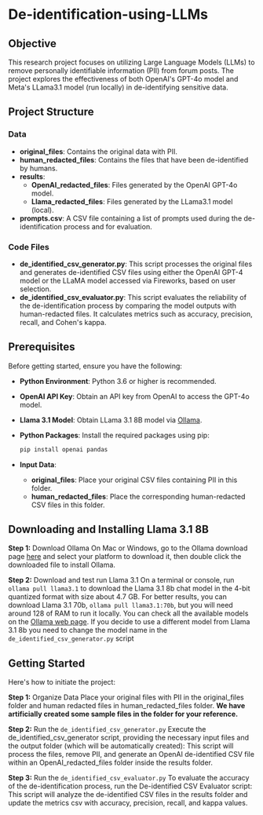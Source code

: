 # De-identification-using-LLMs

## Objective

This research project focuses on utilizing Large Language Models (LLMs) to remove personally identifiable information (PII) from forum posts. The project explores the effectiveness of both OpenAI's GPT-4o model and Meta's LLama3.1 model (run locally) in de-identifying sensitive data.

## Project Structure

### Data

- **original_files**: Contains the original data with PII.
- **human_redacted_files**: Contains the files that have been de-identified by humans.
- **results**:
  - **OpenAI_redacted_files**: Files generated by the OpenAI GPT-4o model.
  - **Llama_redacted_files**: Files generated by the LLama3.1 model (local).
- **prompts.csv**: A CSV file containing a list of prompts used during the de-identification process and for evaluation.

### Code Files

- **de_identified_csv_generator.py**: This script processes the original files and generates de-identified CSV files using either the OpenAI GPT-4 model or the LLaMA model accessed via Fireworks, based on user selection.
- **de_identified_csv_evaluator.py**: This script evaluates the reliability of the de-identification process by comparing the model outputs with human-redacted files. It calculates metrics such as accuracy, precision, recall, and Cohen's kappa.

## Prerequisites

Before getting started, ensure you have the following:

- **Python Environment**: Python 3.6 or higher is recommended.
- **OpenAI API Key**: Obtain an API key from OpenAI to access the GPT-4o model.
- **Llama 3.1 Model**: Obtain LLama 3.1 8B model via [Ollama](https://ollama.com/download).
- **Python Packages**: Install the required packages using pip:

  ```bash
  pip install openai pandas
  ```

- **Input Data**:
  - **original_files**: Place your original CSV files containing PII in this folder.
  - **human_redacted_files**: Place the corresponding human-redacted CSV files in this folder.

## Downloading and Installing Llama 3.1 8B
**Step 1:** Download Ollama
On Mac or Windows, go to the Ollama download page [here](https://ollama.com/download) and select your platform to download it, then double click the downloaded file to install Ollama.

**Step 2:** Download and test run Llama 3.1
On a terminal or console, run ```ollama pull llama3.1``` to download the Llama 3.1 8b chat model in the 4-bit quantized format with size about 4.7 GB. For better results, you can download Llama 3.1 70b, ```ollama pull llama3.1:70b```, but you will need around 128 of RAM to run it locally. You can check all the available models on the [Ollama web page](https://ollama.com/search). If you decide to use a different model from Llama 3.1 8b you need to change the model name in the `de_identified_csv_generator.py` script

## Getting Started

Here's how to initiate the project:

**Step 1:** Organize Data
Place your original files with PII in the original_files folder and human redacted files in human_redacted_files folder. **We have artificially created some sample files in the folder for your reference.**

**Step 2:** Run the `de_identified_csv_generator.py`
Execute the de_identified_csv_generator script, providing the necessary input files and the output folder (which will be automatically created):
This script will process the files, remove PII, and generate an OpenAI de-identified CSV file within an OpenAI_redacted_files folder inside the results folder.

**Step 3:** Run the `de_identified_csv_evaluator.py`
To evaluate the accuracy of the de-identification process, run the De-identified CSV Evaluator script:
This script will analyze the de-identified CSV files in the results folder and update the metrics csv with accuracy, precision, recall, and kappa values. 


